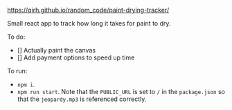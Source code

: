 https://qirh.github.io/random_code/paint-drying-tracker/

Small react app to track how long it takes for paint to dry.


To do:
- [] Actually paint the canvas
- [] Add payment options to speed up time


To run:
- `npm i`.
- `npm run start`. Note that the `PUBLIC_URL` is set to `/` in the `package.json` so that the `jeopardy.mp3` is referenced correctly.